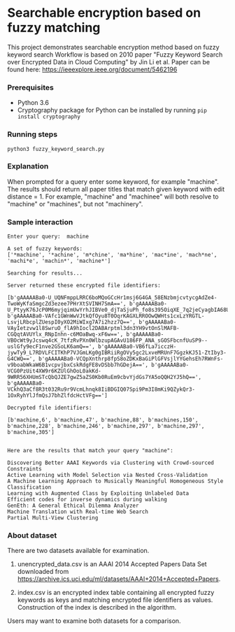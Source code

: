 # Searchable encryption based on fuzzy matching

This project demonstrates searchable encryption method based on fuzzy keyword search
Workflow is based on 2010 paper "Fuzzy Keyword Search over Encrypted Data in Cloud Computing" by Jin Li et al. Paper can be found here: https://ieeexplore.ieee.org/document/5462196


### Prerequisites
- Python 3.6
- Cryptography package for Python can be installed by running
`pip install cryptography`


### Running steps
`python3 fuzzy_keyword_search.py`

### Explanation
When prompted for a query enter some keyword, for example "machine". The results should return all paper titles that match given keyword with edit distance = 1. For example, "machine" and "machinee" will both resolve to "machine" or "machines", but not "machinery". 

### Sample interaction
```
Enter your query:  machine

A set of fuzzy keywords: 
['*machine', '*achine', 'm*chine', 'ma*hine', 'mac*ine', 'mach*ne', 'machi*e', 'machin*', 'machine*']

Searching for results...

Server returned these encrypted file identifiers:

[b'gAAAAABa0-U_UQNFmppLRRC6boMQoGCcHr1msj6G4GA_58ENzbmjcvtycgAdZe4-TwoWyKfaSmgcZd3ezee7PHrXtSVINH7SmA==', b'gAAAAABa0-U_PtyyK76JcP0M6myjqimUwYrhJIBVe0_djTaSjuPh_fo8s395OiqXE_7q2jeCyagbIA68U5bp44N1YXGzqXJBPQ==', b'gAAAAABa0-VAfc1GWnWwVJtkQfOyu8T0OqrKAGXLRROOwQWHts1cxLzYRGTL-LsvjLRbcplZUespI0yXO2MiWIxg7A7i2hzz7Q==', b'gAAAAABa0-VAyIetzvw1l8SwruO_flA9hIocl2DABArptml3dn3YH9vtOnSlMAFB-CGQqtAVUYlx_RNpInhn-c6MOaBwq-xF6w==', b'gAAAAABa0-VBOcWt9yJcswq4cK_7tfzRvPXn0WlbzupAGAvU186FP_ANA_sGOSFbcnfUuSP9--uslGfy9ecF1nve2GSoLK6amQ==', b'gAAAAABa0-VB6fLa7icczH-jywTy9_L7RDVLFCITKhP7VJGmLKg0gIBRiiRgOVy5gc2LxveMRUnF7GgzkKJ51-ZtIby3-G4CWQ==', b'gAAAAABa0-VCQpXnthrp8fpS8oZDKxBaGiPlGFVsjlYYGehsEh7RWnFs-v9boabWkaW6B1vcpvjbxCskRdgFE8vDSbb7hGDejA==', b'gAAAAABa0-VCG0PzUit4XW9r6KZUlGhOoL0akKd-9WRR56XHUmSTcQbQJZE7gwZ5aZS0Kb0RuEm9cbvYjdGs7YA5oQQH2YJ5hQ==', b'gAAAAABa0-VCkhQ3aCf8R3t032Ru9r9VcmLhnqk8IiBDGIQ07Spi9Pm3I8mKi9QZykQr3-1OxRyhYlJfmQsJ7bhZlfdcHctVFg==']

Decrypted file identifiers:

[b'machine,6', b'machine,47', b'machine,88', b'machines,150', b'machine,228', b'machine,246', b'machine,297', b'machine,297', b'machine,305']


Here are the results that match your query "machine":

Discovering Better AAAI Keywords via Clustering with Crowd-sourced Constraints
Active Learning with Model Selection via Nested Cross-Validation
A Machine Learning Approach to Musically Meaningful Homogeneous Style Classification
Learning with Augmented Class by Exploiting Unlabeled Data
Efficient codes for inverse dynamics during walking
GenEth: A General Ethical Dilemma Analyzer
Machine Translation with Real-time Web Search
Partial Multi-View Clustering

```

### About dataset
There are two datasets available for examination. 

1. unencrypted_data.csv is an 
AAAI 2014 Accepted Papers Data Set downloaded from https://archive.ics.uci.edu/ml/datasets/AAAI+2014+Accepted+Papers. 

2. index.csv is an encrypted index table containing all encrypted fuzzy keywords as keys and matching encrypted file identifiers as values. Construction of the index is described in the algorithm.

Users may want to examine both datasets for a comparison.